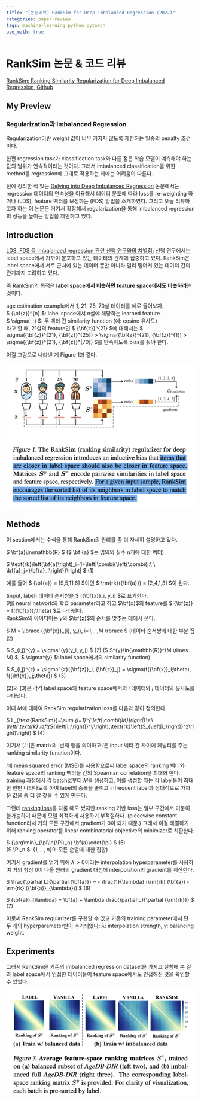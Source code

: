 ```yaml
---
title: "[논문리뷰] RankSim for Deep Imbalanced Regression (2022)"
categories: paper-review
tags: machine-learning python pytorch
use_math: true
---
```


# RankSim 논문 & 코드 리뷰

[RankSim: Ranking Similarity Regularization for Deep Imbalanced Regression](https://arxiv.org/abs/2205.15236), [Github](https://github.com/BorealisAI/ranksim-imbalanced-regression.git)

## My Preview

### Regularization과 Imbalanced Regression

Regularization이란 weight 값이 너무 커지지 않도록 제한하는 일종의 penalty 조건이다.

한편 regression task가 classification task와 다른 점은 학습 모델이 예측해야 하는 값의 범위가 연속적이라는 것이다.
그래서 imbalanced classification을 위한 method를 regression에 그대로 적용하는 데에는 어려움이 따른다.

전에 정리한 적 있는 [Delving into Deep Imbalanced Regression](https://hei-jung.github.io/paper-review/deep-imbalanced-regression/) 논문에서는 regression 데이터의 연속성을 이용해서 데이터 분포에 따라 loss를 re-weighting 하거나 (LDS), feature 벡터를 보정하는 (FDS) 방법을 소개하였다.
그리고 오늘 리뷰하고자 하는 이 논문은 거기서 확장해서 regularization을 통해 imbalanced regression의 성능을 높이는 방법을 제안하고 있다.

## Introduction

<u>LDS, FDS 등 imbalanced regression 관련 선행 연구와의 차별점:</u> 선행 연구에서는  label space에서 가까이 분포하고 있는 데이터의 관계에 집중하고 있다. RankSim은 label space에서 서로 근처에 있는 데이터 뿐만 아니라 멀리 떨어져 있는 데이터 간의 관계까지 고려하고 있다.

즉 RankSim의 목적은 **label space에서 비슷하면 feature space에서도 비슷하라**는 것이다.

age estimation example에서 1, 21, 25, 70살 데이터를 예로 들어보자.<br>
$ {\bf{z}}^{n} $: label space에서 n살에 해당하는 learned feature<br>
$ \sigma(⋅,⋅) $: 두 벡터 간 similarity function (예: cosine 유사도)<br>
라고 할 때, 21살의 feature인 $ {\bf{z}}^{21} $에 대해서는 $ \sigma({\bf{z}}^{21}, {\bf{z}}^{25}) > \sigma({\bf{z}}^{21}, {\bf{z}}^{1}) > \sigma({\bf{z}}^{21}, {\bf{z}}^{70}) $를 만족하도록 bias를 줘야 한다.

이걸 그림으로 나타낸 게 Figure 1과 같다.

![Figure1](/assets/images/221114/Figure1.png)

## Methods

이 section에서는 수식을 통해 RankSim의 원리를 좀 더 자세히 설명하고 있다.

$ \bf{a}\in\mathbb{R} $ ($ \bf {a} $는 임의의 실수 n개에 대한 벡터)

$ \text{rk}\left(\bf{a}\right)_i=1+\left|\combi{\left\{\combi{j:\ \ \bf{a}_j>}\bf{a}_i\right\}}\right| $ (1)

예를 들어 $ {\bf{a}} = [9,5,11,6] $이면 $ \rm{rk}({\bf{a}}) = [2,4,1,3] $이 된다.

(input, label) 데이터 순서쌍을 $ ({\bf{x}}_i, y_i) $로 표기한다.<br>
$\theta$를 neural network의 학습 parameter라고 하고 $\bf{x}$의 feature를 $ {\bf{z}} = f({\bf{x}};\theta) $로 나타낸다.<br>
RankSim의 아이디어는 $y$와 $\bf{z}$의 순서를 맞추는 데에서 온다.

$ M = \lbrace ({\bf{x}}_{i}, y_i), i=1,...,M \rbrace $ (데이터 순서쌍에 대한 부분 집합)

$ S_{i,j}^{y} = \sigma^{y}(y_i, y_j) $ (2) ($ S^{y}\in{\mathbb{R}}^{M \times M} $, $ \sigma^{y} $: label space에서의 similarity function)

$ S_{i,j}^{z} = \sigma^{z}({\bf{z}}_i, {\bf{z}}_j) = \sigma(f({\bf{x}}_i;\theta), f({\bf{x}}_j;\theta)) $ (3)

(2)와 (3)은 각각 label space와 feature space에서의 $i$ 데이터와 $j$ 데이터의 유사도를 나타낸다.

이때 $M$에 대하여 RankSim regularization loss를 다음과 같이 정의한다.

$ L_{\text{RankSim}}=\sum _{i=1}^{\left|\combi{M}\right|}\ell \left(\text{rk}\left(S_{\left[i,:\right]}^y\right),\text{rk}\left(S_{\left[i,:\right]}^z\right)\right) $ (4)

여기서 $[i,\colon]$은 matrix의 i번째 행을 의미하고 $l$은 input 벡터 간 차이에 페널티를 주는 ranking similarity function이다.

$l$에 mean squared error (MSE)를 사용함으로써 label space의 ranking 벡터와 feature space의 ranking 벡터들 간의 Spearman correlation을 최대화 한다. training 과정에서 각 batch로부터 $M$을 생성하고, 이를 생성할 때는 각 label들이 최대 한 번만 나타나도록 하여 label의 중복을 줄이고 infrequent label과 상대적으로 가까운 값을 좀 더 잘 찾을 수 있게 만든다.

그런데 [ranking loss](https://hei-jung.github.io/paper-review/ranking-loss/)를 다룰 때도 썼지만 ranking 기반 loss는 일부 구간에서 미분이 불가능하기 때문에 모델 최적화에 사용하기 부적절하다. (piecewise constant function라서 거의 모든 구간에서 gradient가 0이 되기 때문.) 그래서 이걸 해결하기 위해 ranking operator를 linear combinatorial objective의 minimizer로 치환한다.

$ {\arg\min}_{\pi\in{\Pi}_n} \bf{a}\cdot{\pi} $ (5)<br>
($ \Pi_n $: $\{1,...,n\}$의 모든 순열에 대한 집합)

여기서 gradient를 얻기 위해 $\lambda > 0$이라는 interpolation hyperparameter를 사용하여 거의 항상 0이 나올 원래의 gradient 대신에 interpolation의 gradient를 계산한다.

$ \frac{\partial L}{\partial {\bf{a}}} = - \frac{1}{\lambda} (\rm{rk} (\bf{a}) - \rm{rk} ({\bf{a}}_{\lambda})) $ (6)

$ {\bf{a}}_{\lambda} = \bf{a} + \lambda \frac{\partial L}{\partial {\rm{rk}}} $ (7)

이로써 RankSim regularizer를 구현할 수 있고 기존의 training parameter에서 단 두 개의 hyperparameter만이 추가되었다:
$\lambda$: interpolation strength, $\gamma$: balancing weight.

## Experiments

그래서 RankSim을 기존의 imbalanced regression dataset을 가지고 실험해 본 결과 label space에서 인접한 데이터들이 feature space에서도 인접해진 것을 확인할 수 있었다.

![Figure3](/assets/images/221114/Figure3.png)
